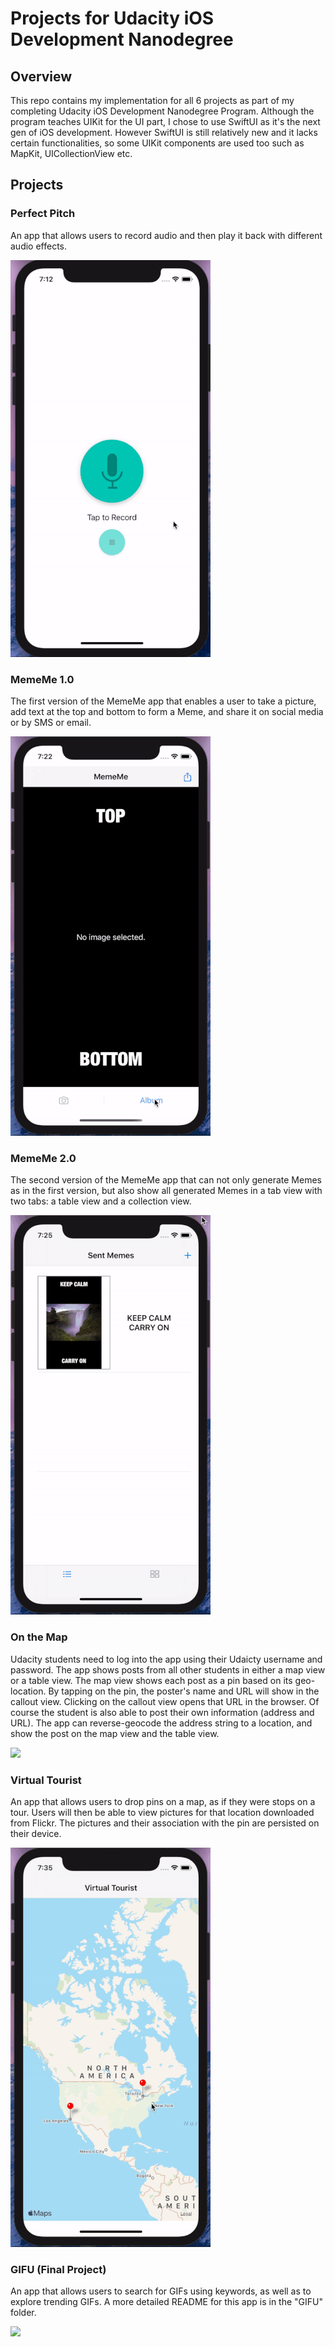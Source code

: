 # Projects for Udacity iOS Development Nanodegree

## Overview
This repo contains my implementation for all 6 projects as part of my completing Udacity iOS Development Nanodegree Program. Although the program teaches UIKit for the UI part, I chose to use SwiftUI as it's the next gen of iOS development. However SwiftUI is still relatively new and it lacks certain functionalities, so some UIKit components are used too such as MapKit, UICollectionView etc.

## Projects

### Perfect Pitch
An app that allows users to record audio and then play it back with different audio effects.

![](demo/perfect-pitch.gif)

### MemeMe 1.0
The first version of the MemeMe app that enables a user to take a picture, add text at the top and bottom to form a Meme, and share it on social media or by SMS or email.

![](demo/mememe-1.gif)

### MemeMe 2.0
The second version of the MemeMe app that can not only generate Memes as in the first version, but also show all generated Memes in a tab view with two tabs: a table view and a collection view.

![](demo/mememe-2.gif)

### On the Map
Udacity students need to log into the app using their Udaicty username and password. The app shows posts from all other students in either a map view or a table view. The map view shows each post as a pin based on its geo-location. By tapping on the pin, the poster's name and URL will show in the callout view. Clicking on the callout view opens that URL in the browser. Of course the student is also able to post their own information (address and URL). The app can reverse-geocode the address string to a location, and show the post on the map view and the table view.

![](demo/on-the-map.gif)

### Virtual Tourist
An app that allows users to drop pins on a map, as if they were stops on a tour. Users will then be able to view pictures for that location downloaded from Flickr. The pictures and their association with the pin are persisted on their device.

![](demo/virtual-tourist.gif)

### GIFU (Final Project)
An app that allows users to search for GIFs using keywords, as well as to explore trending GIFs. A more detailed README for this app is in the "GIFU" folder.

![](demo/gifu.gif)
